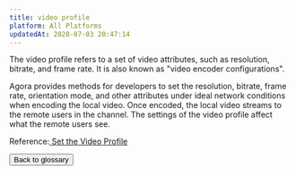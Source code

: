 ```yaml
---
title: video profile
platform: All Platforms
updatedAt: 2020-07-03 20:47:14
---
```

The video profile refers to a set of video attributes, such as resolution, bitrate, and frame rate. It is also known as "video encoder configurations". 

Agora provides methods for developers to set the resolution, bitrate, frame rate, orientation mode, and other attributes under ideal network conditions when encoding the local video. Once encoded, the local video streams to the remote users in the channel. The settings of the video profile affect what the remote users see.

<div class="alert info">Reference:<a href="https://docs.agora.io/en/Interactive%20Broadcast/video_profile_android?platform=Android"> Set the Video Profile</a>
</div>

<a href="./terms"><button>Back to glossary</button></a>